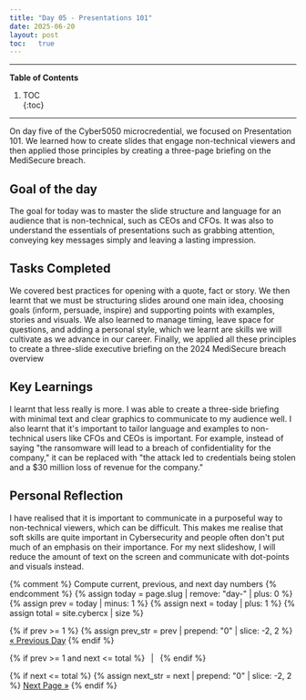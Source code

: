 ```yaml
---
title: "Day 05 - Presentations 101"
date: 2025-06-20
layout: post
toc:   true
---
```


---

**Table of Contents**
1. TOC  
{:toc}

---

On day five of the Cyber5050 microcredential, we focused on Presentation 101. We learned how to create slides that engage non-technical viewers and then applied those principles by creating a three-page briefing on the MediSecure breach.

## Goal of the day
The goal for today was to master the slide structure and language for an audience that is non-technical, such as CEOs and CFOs. It was also to understand the essentials of presentations such as grabbing attention, conveying key messages simply and leaving a lasting impression.

## Tasks Completed

We covered best practices for opening with a quote, fact or story. We then learnt that we must be structuring slides around one main idea, choosing goals (inform, persuade, inspire) and supporting points with examples, stories and visuals. We also learned to manage timing, leave space for questions, and adding a personal style, which we learnt are skills we will cultivate as we advance in our career. Finally, we applied all these principles to create a three-slide executive briefing on the 2024 MediSecure breach overview

## Key Learnings

I learnt that less really is more. I was able to create a three-side briefing with minimal text and clear graphics to communicate to my audience well. I also learnt that it's important to tailor language and examples to non-technical users like CFOs and CEOs is important. For example, instead of saying "the ransomware will lead to a breach of confidentiality for the company," it can be replaced with "the attack led to credentials being stolen and a $30 million loss of revenue for the company."

## Personal Reflection

I have realised that it is important to communicate in a purposeful way to non-technical viewers, which can be difficult. This makes me realise that soft skills are quite important in Cybersecurity and people often don't put much of an emphasis on their importance. For my next slideshow, I will reduce the amount of text on the screen and communicate with dot-points and visuals instead.

{% comment %}
  Compute current, previous, and next day numbers
{% endcomment %}
{% assign today = page.slug | remove: "day-" | plus: 0 %}
{% assign prev  = today | minus: 1 %}
{% assign next  = today | plus: 1 %}
{% assign total = site.cybercx | size %}

<nav class="day-nav">
  {% if prev >= 1 %}
    {% assign prev_str = prev | prepend: "0" | slice: -2, 2 %}
    <a href="/cybercx/day-{{ prev_str }}/">« Previous Day</a>
  {% endif %}

  {% if prev >= 1 and next <= total %}
    &ensp;|&ensp;
  {% endif %}

  {% if next <= total %}
    {% assign next_str = next | prepend: "0" | slice: -2, 2 %}
    <a href="/cybercx/day-{{ next_str }}/">Next Page »</a>
  {% endif %}
</nav>